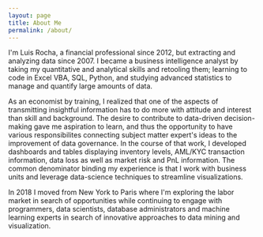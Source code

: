 ```yaml
---
layout: page
title: About Me
permalink: /about/
---
```

<html lang="en">
</html>
I'm Luis Rocha, a financial professional since 2012, but extracting and analyzing data since 2007.
I became a business intelligence analyst by taking my quantitative and analytical skills and retooling 
them; learning to code in Excel VBA, SQL, Python, and studying advanced statistics to manage 
and quantify large amounts of data.
<br />

As an economist by training, I realized that one of the aspects of transmitting insightful information has to do
more with attitude and interest than skill and background. The desire to contribute to data-driven decision-making
gave me aspiration to learn, and thus the opportunity to have various responsibilites connecting subject matter expert's ideas 
to the improvement of data governance. In the course of that work, I developed dashboards and tables displaying 
inventory levels, AML/KYC transaction information, data loss as well as market risk and PnL information. The common 
denominator binding my experience is that I work with business units and leverage data-science
techniques to streamline visualizations.
<br />

In 2018 I moved from New York to Paris where I'm exploring the labor market in search of opportunities while continuing 
to engage with programmers, data scientists, database administrators and machine learning experts in search of innovative 
approaches to data mining and visualization.

